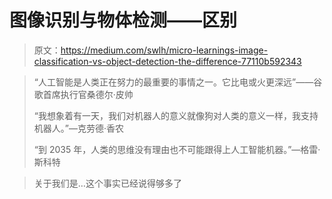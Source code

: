 # <micro learnings="">图像识别与物体检测——区别</micro>

> 原文：<https://medium.com/swlh/micro-learnings-image-classification-vs-object-detection-the-difference-77110b592343>

> “人工智能是人类正在努力的最重要的事情之一。它比电或火更深远”——谷歌首席执行官桑德尔·皮帅
> 
> “我想象着有一天，我们对机器人的意义就像狗对人类的意义一样，我支持机器人。”—克劳德·香农
> 
> “到 2035 年，人类的思维没有理由也不可能跟得上人工智能机器。”—格雷·斯科特

> 关于我们是…这个事实已经说得够多了